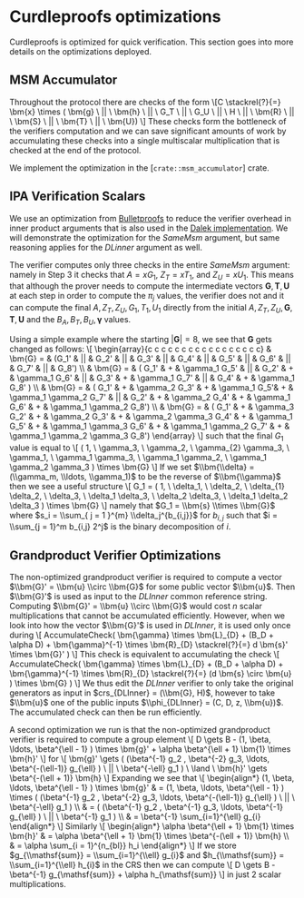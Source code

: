 # Curdleproofs optimizations

Curdleproofs is optimized for quick verification. This section goes into more details on the optimizations deployed.

## MSM Accumulator

Throughout the protocol there are checks of the form
\\[C  \\stackrel{?}{=}  \\bm{x} \\times ( \\bm{g} \\ || \\ \\bm{h} \\ || \\ G_T \\ || \\ G_U \\ || \\ H \\ || \\ \\bm{R} \\ || \\ \\bm{S} \\ || \\ \\bm{T} \\ || \\ \\bm{U}) \\]
These checks form the bottleneck of the verifiers computation and we can save significant amounts of work by accumulating these checks into a single multiscalar multiplication that is checked at the end of the protocol.

We implement the optimization in the [`crate::msm_accumulator`] crate.

## IPA Verification Scalars

We use an optimization from [Bulletproofs](https://eprint.iacr.org/2017/1066.pdf) to reduce the verifier overhead in
inner product arguments that is also used in the [Dalek
implementation](https://doc-internal.dalek.rs/bulletproofs/inner_product_proof/index.html). We will demonstrate the
optimization for the $SameMsm$ argument, but same reasoning applies for the $DLinner$ argument as well.

The verifier computes only three checks in the entire $SameMsm$ argument: namely in Step 3 it checks that $A = x G_1$,
$Z_T = x T_1$, and $Z_U = x U_1$.  This means that although the prover needs to compute the intermediate vectors
$\bm{G}, \bm{T}, \bm{U}$ at each step in order to compute the $\pi_j$ values, the verifier does not and it can compute
the final $A, Z_T, Z_U, G_1, T_1, U_1$ directly from the initial $A, Z_T, Z_U, \bm{G}, \bm{T}, \bm{U}$ and the $B_A,
B_T, B_U, \bm{\gamma}$ values.

Using a simple example where the starting $|\bm{G}| = 8$, we see that $\bm{G}$ gets changed as follows:
\\[
\\begin{array}{c c c c c c c c c c c c c c c c c}
 & \\bm{G} = & (G_1'     & || &  G_2' & ||  & G_3'  & ||  & G_4'  & ||  & G_5'  & ||  & G_6'  & ||  & G_7'  & ||   & G_8') \\\\
 & \\bm{G} = & ( G_1'  & + &  \\gamma_1 G_5'  & ||  & G_2' &  + & \\gamma_1 G_6'  & ||  & G_3' & + &  \\gamma_1 G_7'  & ||  & G_4' &   + & \\gamma_1 G_8' )
	\\\\
 & \\bm{G} = & ( G_1'  & + &   \\gamma_2  G_3'  & +  & \\gamma_1 G_5'&  + & \\gamma_1 \\gamma_2 G_7'  & ||  & G_2' & + &  \\gamma_2 G_4'  & +  & \\gamma_1 G_6' &   + & \\gamma_1 \\gamma_2 G_8')
	\\\\
 & \\bm{G} = & ( G_1'  & + &   \\gamma_3  G_2'  & +  & \\gamma_2  G_3' &  + &  \\gamma_2 \\gamma_3 G_4'  & +  & \\gamma_1 G_5' & + &   \\gamma_1 \\gamma_3 G_6'  & +  &  \\gamma_1 \\gamma_2 G_7' &   + & \\gamma_1 \\gamma_2 \\gamma_3 G_8')
\\end{array}
\\]
such that the final $G_1$ value is equal to
\\[
( 1, \\ \\gamma_3, \\ \\gamma_2, \\ \\gamma_{2} \\gamma_3,  \\ \\gamma_1, \\ \\gamma_1 \\gamma_3, \\ \\gamma_1 \\gamma_2, \\ \\gamma_1 \\gamma_2 \\gamma_3 ) \\times \\bm{G}
\\]
If we set $\\bm{\\delta} = (\\gamma_m, \\ldots, \\gamma_1)$ to be the reverse of $\\bm{\\gamma}$ then we see a useful structure
\\[
G_1 = ( 1, \\ \\delta_1, \\ \\delta_2, \\ \\delta_{1} \\delta_2,  \\ \\delta_3, \\ \\delta_1 \\delta_3, \\ \\delta_2 \\delta_3, \\ \\delta_1 \\delta_2 \\delta_3 ) \\times \\bm{G}
\\]
namely that
$G_1 = \\bm{s} \\times \\bm{G}$ where
$s_i = \\sum_{ j = 1 }^{m} \\delta_j^{b_{i,j}}$ for $b_{i,j}$ such that $i = \\sum_{j = 1}^m b_{i,j} 2^j$ is the binary decomposition of $i$.

## Grandproduct Verifier Optimizations

The non-optimized grandproduct verifier is required to compute a vector $\\bm{G}' = \\bm{u} \\circ \\bm{G}$
for some public vector $\\bm{u}$.
Then $\\bm{G}'$ is used as input to the $DLInner$ common reference string.
Computing $\\bm{G}' = \\bm{u} \\circ \\bm{G}$ would cost $n$ scalar multiplications that cannot be accumulated efficiently.
However, when we look into how the vector $\\bm{G}'$ is used in $DLInner$, it is used only once during
\\[
AccumulateCheck( \\bm{\\gamma} \\times \\bm{L}\_{D} +  (B\_D + \\alpha D) + \\bm{\\gamma}^{-1} \\times \\bm{R}\_{D}  \\stackrel{?}{=} d \\bm{s}' \\times \\bm{G}' )
\\]
This check is equivalent to accumulating the check
\\[
AccumulateCheck( \\bm{\\gamma} \\times \\bm{L}\_{D} +  (B\_D + \\alpha D) + \\bm{\\gamma}^{-1} \\times \\bm{R}\_{D}  \\stackrel{?}{=} (d \\bm{s} \\circ \\bm{u} ) \\times \\bm{G} )
\\]
We thus edit the $DLInner$ verifier to only take the original generators as input in $crs_{DLInner} = (\\bm{G}, H)$, however to take $\\bm{u}$ one of the public inputs $\\phi_{DLInner} = (C, D, z, \\bm{u})$.
The accumulated check can then be run efficiently.

A second optimization we run is that the non-optimized grandproduct verifier is required to compute a group element
\\[
D \\gets B  -  (1, \\beta, \\ldots, \\beta^{\\ell - 1} ) \\times \\bm{g}' + \\alpha \\beta^{\\ell + 1}  \\bm{1}  \\times \\bm{h}'
\\]
for 
\\[
\\bm{g}' \\gets ( (\\beta^{-1} g_2 , \\beta^{-2} g_3, \\ldots, \\beta^{-(\\ell-1)} g_{\\ell} ) \\ || \\ \\beta^{-\\ell} g_1 ) \\ \\land \\ \\bm{h}' \\gets \\beta^{-(\\ell + 1)} \\bm{h}
\\]
Expanding we see that
\\[
\\begin{align*}
(1, \\beta, \\ldots, \\beta^{\\ell - 1} ) \\times \\bm{g}' & = (1, \\beta, \\ldots, \\beta^{\\ell - 1} ) \\times ( (\\beta^{-1} g_2 , \\beta^{-2} g_3, \\ldots, \\beta^{-(\\ell-1)} g_{\\ell} ) \\ || \\ \\beta^{-\\ell} g_1 ) \\\\
& = ( (\\beta^{-1} g_2 , \\beta^{-1} g_3, \\ldots, \\beta^{-1} g_{\\ell} ) \\ || \\ \\beta^{-1} g_1 )  \\\\
& = \\beta^{-1} \\sum_{i=1}^{\\ell} g_{i}
\\end{align*}
\\]
Similarly
\\[
\\begin{align*}
	\\alpha \\beta^{\\ell + 1}  \\bm{1}  \\times \\bm{h}' & = 	\\alpha \\beta^{\\ell + 1}  \\bm{1}  \\times \\beta^{-(\\ell + 1)} \\bm{h} \\\\
	& = \\alpha \\sum_{i = 1}^{n_{bl}} h_i
\\end{align*}
\\]
If we store $g_{\\mathsf{sum}} =  \\sum_{i=1}^{\\ell} g_{i}$ and $h_{\\mathsf{sum}} =  \\sum_{i=1}^{\\ell} h_{i}$ in the CRS then we can compute
\\[
D \\gets B  - \\beta^{-1} g_{\\mathsf{sum}} + \\alpha h_{\\mathsf{sum}}
\\]
in just $2$ scalar multiplications.

